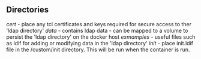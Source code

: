 Directories
-----------
*cert* - place any tcl certificates and keys required for secure access to ther 'ldap directory'
*data* - contains ldap data - can be mapped to a volume to persist the 'ldap directory' on the docker host
*exmamples* - useful files such as ldif for adding or modifying data in the 'ldap directory'
*init* - place init.ldif file in the /custom/init directory. This will be run when the container is run.
